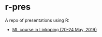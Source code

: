 # r-pres

A repo of presentations using R:
- [ML course in Linkoping (20-24 May, 2019)](http://rpubs.com/bblodfon/ml_course_may_2019)

